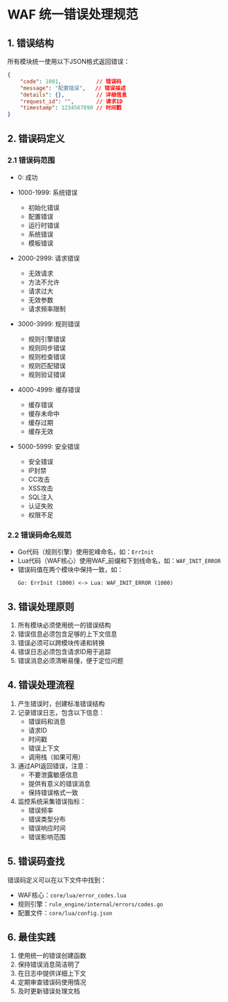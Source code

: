 # WAF 统一错误处理规范

## 1. 错误结构
所有模块统一使用以下JSON格式返回错误：
```json
{
    "code": 1001,           // 错误码
    "message": "配置错误",   // 错误描述
    "details": {},          // 详细信息
    "request_id": "",       // 请求ID
    "timestamp": 1234567890 // 时间戳
}
```

## 2. 错误码定义

### 2.1 错误码范围
- 0: 成功
- 1000-1999: 系统错误
  - 初始化错误
  - 配置错误
  - 运行时错误
  - 系统错误
  - 模板错误
  
- 2000-2999: 请求错误
  - 无效请求
  - 方法不允许
  - 请求过大
  - 无效参数
  - 请求频率限制
  
- 3000-3999: 规则错误
  - 规则引擎错误
  - 规则同步错误
  - 规则检查错误
  - 规则匹配错误
  - 规则验证错误
  
- 4000-4999: 缓存错误
  - 缓存错误
  - 缓存未命中
  - 缓存过期
  - 缓存无效
  
- 5000-5999: 安全错误
  - 安全错误
  - IP封禁
  - CC攻击
  - XSS攻击
  - SQL注入
  - 认证失败
  - 权限不足

### 2.2 错误码命名规范
- Go代码（规则引擎）使用驼峰命名，如：`ErrInit`
- Lua代码（WAF核心）使用WAF_前缀和下划线命名，如：`WAF_INIT_ERROR`
- 错误码值在两个模块中保持一致，如：
  ```
  Go: ErrInit (1000) <-> Lua: WAF_INIT_ERROR (1000)
  ```

## 3. 错误处理原则
1. 所有模块必须使用统一的错误结构
2. 错误信息必须包含足够的上下文信息
3. 错误必须可以跨模块传递和转换
4. 错误日志必须包含请求ID用于追踪
5. 错误消息必须清晰易懂，便于定位问题

## 4. 错误处理流程
1. 产生错误时，创建标准错误结构
2. 记录错误日志，包含以下信息：
   - 错误码和消息
   - 请求ID
   - 时间戳
   - 错误上下文
   - 调用栈（如果可用）
3. 通过API返回错误，注意：
   - 不要泄露敏感信息
   - 提供有意义的错误消息
   - 保持错误格式一致
4. 监控系统采集错误指标：
   - 错误频率
   - 错误类型分布
   - 错误响应时间
   - 错误影响范围

## 5. 错误码查找
错误码定义可以在以下文件中找到：
- WAF核心：`core/lua/error_codes.lua`
- 规则引擎：`rule_engine/internal/errors/codes.go`
- 配置文件：`core/lua/config.json`

## 6. 最佳实践
1. 使用统一的错误创建函数
2. 保持错误消息简洁明了
3. 在日志中提供详细上下文
4. 定期审查错误码使用情况
5. 及时更新错误处理文档